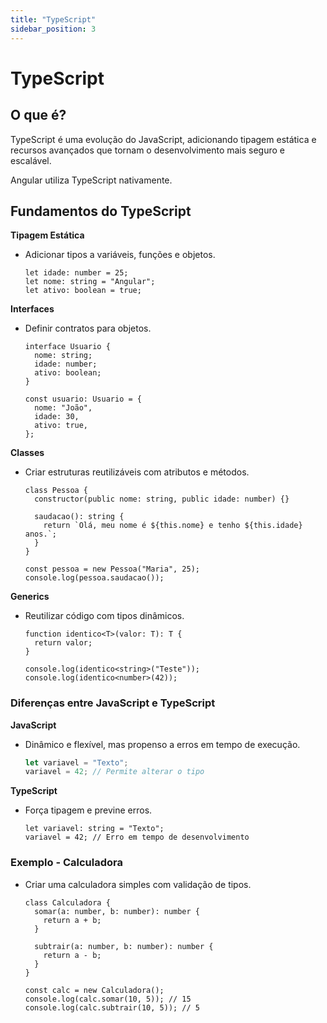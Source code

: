 ```yaml
---
title: "TypeScript"
sidebar_position: 3
---
```


# TypeScript

## O que é?

TypeScript é uma evolução do JavaScript, adicionando tipagem estática e recursos avançados que tornam o desenvolvimento mais seguro e escalável.

Angular utiliza TypeScript nativamente.

## Fundamentos do TypeScript

**Tipagem Estática**

- Adicionar tipos a variáveis, funções e objetos.

  ```tsx showLineNumbers
  let idade: number = 25;
  let nome: string = "Angular";
  let ativo: boolean = true;
  ```

**Interfaces**

- Definir contratos para objetos.

  ```tsx showLineNumbers title="usuario.ts"
  interface Usuario {
    nome: string;
    idade: number;
    ativo: boolean;
  }

  const usuario: Usuario = {
    nome: "João",
    idade: 30,
    ativo: true,
  };
  ```

**Classes**

- Criar estruturas reutilizáveis com atributos e métodos.

  ```tsx showLineNumbers title="pessoa.ts"
  class Pessoa {
    constructor(public nome: string, public idade: number) {}

    saudacao(): string {
      return `Olá, meu nome é ${this.nome} e tenho ${this.idade} anos.`;
    }
  }

  const pessoa = new Pessoa("Maria", 25);
  console.log(pessoa.saudacao());
  ```

**Generics**

- Reutilizar código com tipos dinâmicos.

  ```tsx showLineNumbers
  function identico<T>(valor: T): T {
    return valor;
  }

  console.log(identico<string>("Teste"));
  console.log(identico<number>(42));
  ```

### Diferenças entre JavaScript e TypeScript

**JavaScript**

- Dinâmico e flexível, mas propenso a erros em tempo de execução.

  ```jsx showLineNumbers
  let variavel = "Texto";
  variavel = 42; // Permite alterar o tipo
  ```

**TypeScript**

- Força tipagem e previne erros.

  ```tsx showLineNumbers
  let variavel: string = "Texto";
  variavel = 42; // Erro em tempo de desenvolvimento
  ```

### Exemplo - Calculadora

- Criar uma calculadora simples com validação de tipos.

  ```tsx showLineNumbers title="calculadora.ts"
  class Calculadora {
    somar(a: number, b: number): number {
      return a + b;
    }

    subtrair(a: number, b: number): number {
      return a - b;
    }
  }

  const calc = new Calculadora();
  console.log(calc.somar(10, 5)); // 15
  console.log(calc.subtrair(10, 5)); // 5
  ```
